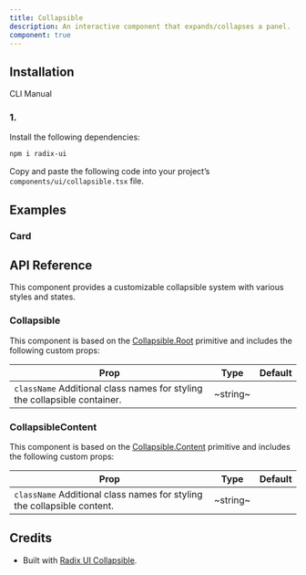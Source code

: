 ```yaml
---
title: Collapsible
description: An interactive component that expands/collapses a panel.
component: true
---
```


## Installation

CLI
Manual

### 1.

Install the following dependencies:

```bash
npm i radix-ui
```

Copy and paste the following code into your project’s `components/ui/collapsible.tsx` file.

## Examples

### Card

## API Reference

This component provides a customizable collapsible system with various styles and states.

### Collapsible

This component is based on the [Collapsible.Root](https://www.radix-ui.com/primitives/docs/components/collapsible#root) primitive and includes the following custom props:

| **Prop**                                                                  | **Type** | **Default** |
| ------------------------------------------------------------------------- | -------- | ----------- |
| `className` Additional class names for styling the collapsible container. | ~string~ |             |

### CollapsibleContent

This component is based on the [Collapsible.Content](https://www.radix-ui.com/primitives/docs/components/collapsible#content) primitive and includes the following custom props:

| **Prop**                                                                | **Type** | **Default** |
| ----------------------------------------------------------------------- | -------- | ----------- |
| `className` Additional class names for styling the collapsible content. | ~string~ |             |

## Credits

- Built with [Radix UI Collapsible](https://www.radix-ui.com/primitives/docs/components/collapsible).
